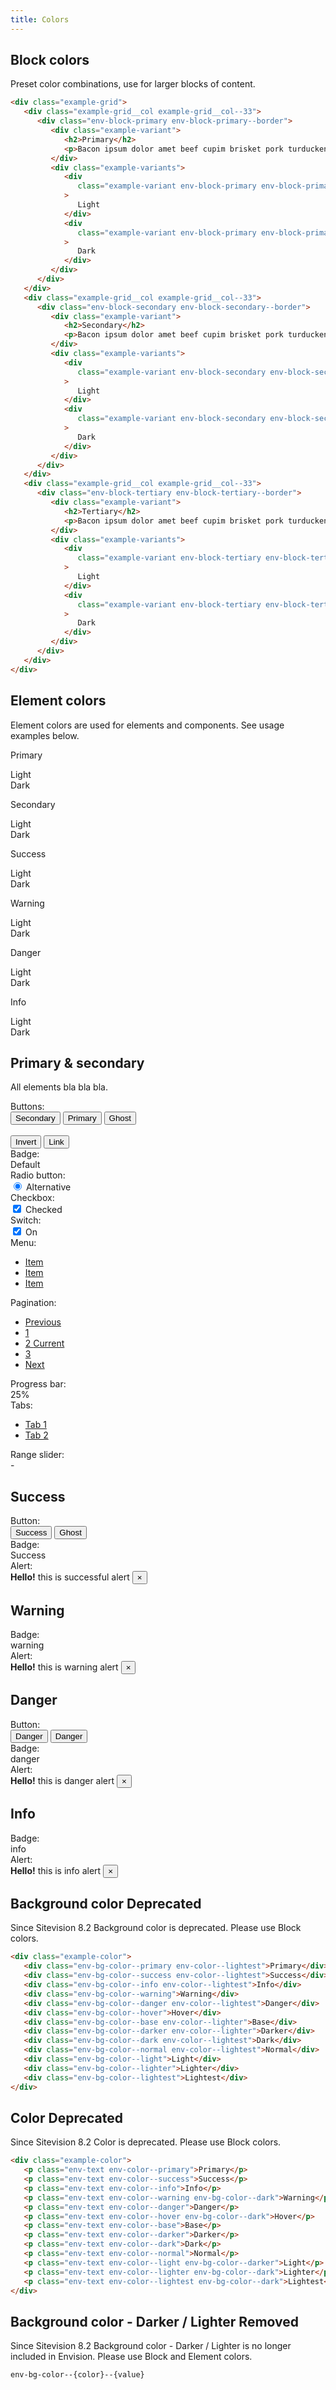 ```yaml
---
title: Colors
---
```


## Block colors

Preset color combinations, use for larger blocks of content.

```html
<div class="example-grid">
   <div class="example-grid__col example-grid__col--33">
      <div class="env-block-primary env-block-primary--border">
         <div class="example-variant">
            <h2>Primary</h2>
            <p>Bacon ipsum dolor amet beef cupim brisket pork turducken.</p>
         </div>
         <div class="example-variants">
            <div
               class="example-variant env-block-primary env-block-primary--light"
            >
               Light
            </div>
            <div
               class="example-variant env-block-primary env-block-primary--dark"
            >
               Dark
            </div>
         </div>
      </div>
   </div>
   <div class="example-grid__col example-grid__col--33">
      <div class="env-block-secondary env-block-secondary--border">
         <div class="example-variant">
            <h2>Secondary</h2>
            <p>Bacon ipsum dolor amet beef cupim brisket pork turducken.</p>
         </div>
         <div class="example-variants">
            <div
               class="example-variant env-block-secondary env-block-secondary--light"
            >
               Light
            </div>
            <div
               class="example-variant env-block-secondary env-block-secondary--dark"
            >
               Dark
            </div>
         </div>
      </div>
   </div>
   <div class="example-grid__col example-grid__col--33">
      <div class="env-block-tertiary env-block-tertiary--border">
         <div class="example-variant">
            <h2>Tertiary</h2>
            <p>Bacon ipsum dolor amet beef cupim brisket pork turducken.</p>
         </div>
         <div class="example-variants">
            <div
               class="example-variant env-block-tertiary env-block-tertiary--light"
            >
               Light
            </div>
            <div
               class="example-variant env-block-tertiary env-block-tertiary--dark"
            >
               Dark
            </div>
         </div>
      </div>
   </div>
</div>
```

## Element colors

Element colors are used for elements and components. See usage examples below.

<div class="example-grid">
  <div class="example-grid__col example-grid__col--33">
    <div class="example-element-color example-element-color--primary">
      <p>Primary</p>
      <div class="example-element-color-variants">
        <div class="example-element-color-variant example-element-color-variant--light">Light</div>
        <div class="example-element-color-variant example-element-color-variant--dark">Dark</div>
      </div>
    </div>
  </div>
  <div class="example-grid__col example-grid__col--33">
    <div class="example-element-color example-element-color--secondary">
      <p>Secondary</p>
      <div class="example-element-color-variants">
        <div class="example-element-color-variant example-element-color-variant--light">Light</div>
        <div class="example-element-color-variant example-element-color-variant--dark">Dark</div>
      </div>
    </div>
  </div>
  <div class="example-grid__col example-grid__col--33">
    <div class="example-element-color example-element-color--success">
      <p>Success</p>
      <div class="example-element-color-variants">
        <div class="example-element-color-variant example-element-color-variant--light">Light</div>
        <div class="example-element-color-variant example-element-color-variant--dark">Dark</div>
      </div>
    </div>
  </div>
  <div class="example-grid__col example-grid__col--33">
    <div class="example-element-color example-element-color--warning">
      <p>Warning</p>
      <div class="example-element-color-variants">
        <div class="example-element-color-variant example-element-color-variant--light">Light</div>
        <div class="example-element-color-variant example-element-color-variant--dark">Dark</div>
      </div>
    </div>
  </div>
  <div class="example-grid__col example-grid__col--33">
    <div class="example-element-color example-element-color--danger">
      <p>Danger</p>
      <div class="example-element-color-variants">
        <div class="example-element-color-variant example-element-color-variant--light">Light</div>
        <div class="example-element-color-variant example-element-color-variant--dark">Dark</div>
      </div>
    </div>
  </div>
  <div class="example-grid__col example-grid__col--33">
    <div class="example-element-color example-element-color--info">
      <p>Info</p>
      <div class="example-element-color-variants">
        <div class="example-element-color-variant example-element-color-variant--light">Light</div>
        <div class="example-element-color-variant example-element-color-variant--dark">Dark</div>
      </div>
    </div>
  </div>
</div>
<div class="example-grid">
  <div class="example-grid__col example-grid__col--100">
    <div class="example-grid__box example-grid">
      <div class="example-element-header example-grid__col example-grid__col--100">
        <h2>Primary & secondary</h2>
        <p>All elements bla bla bla.</p>
      </div>
      <div class="example-grid__col example-grid__col--50">
        <div class="example-element">
          <div class="example-element-label">Buttons:</div>
          <button type="button" class="env-button">Secondary</button>
          <button type="button" class="env-button env-button--primary">
            Primary
          </button>
          <button
            type="button"
            class="env-button env-button--primary env-button--ghost"
          >
            Ghost
          </button>
          <br />
          <br />
          <button type="button" class="env-button env-button--invert">
            Invert
          </button>
          <button type="button" class="env-button env-button--link">Link</button>
        </div>
        <div class="example-element">
          <div class="example-element-label">Badge:</div>
          <span class="env-badge">Default</span>
        </div>
        <div class="example-element">
          <div class="example-element-label">Radio button:</div>
          <div class="env-form-radio">
            <input id="radio1" type="radio" name="radios" checked />
            <label for="radio1" class="env-form-element__label">
              <span class="env-form-radio__fake"></span>
              <span class="env-form-radio__label">Alternative</span>
            </label>
          </div>
        </div>
        <div class="example-element">
          <div class="example-element-label">Checkbox:</div>
          <div class="env-checkbox">
            <input type="checkbox" checked name="options" id="cb1" />
            <label class="env-form-element__label" for="cb1">
              <span class="env-checkbox__fake"></span>
              <span class="env-checkbox__label">Checked</span>
            </label>
          </div>
        </div>
        <div class="example-element">
         <div class="example-element-label">Switch:</div>
         <div class="env-switch">
            <label class="env-switch__label">
               <input type="checkbox" checked />
               <span class="env-switch__text">On</span>
               <span class="env-switch__slider"></span>
            </label>
         </div>
        </div>
      </div>
      <div class="example-grid__col example-grid__col--50">
        <div class="example-element">
          <div class="example-element-label">Menu:</div>
          <ul class="env-nav env-nav--menubar env-nav--fill" role="menubar">
            <li class="env-nav__item" role="menuitem">
              <a class="env-nav__link" href="#">Item</a>
            </li>
            <li class="env-nav__item" role="menuitem">
              <a class="env-nav__link env-nav__link--active" href="#">Item</a>
            </li>
            <li class="env-nav__item" role="menuitem">
              <a class="env-nav__link" href="#">Item</a>
            </li>
          </ul>
        </div>
        <div class="example-element">
          <div class="example-element-label">Pagination:</div>
          <nav aria-label="Pagination example">
            <ul class="env-pagination">
              <li class="env-pagination__item">
                <a class="env-pagination__link" href="#">Previous</a>
              </li>
              <li class="env-pagination__item">
                <a class="env-pagination__link" href="#">1</a>
              </li>
              <li class="env-pagination__item">
                <a class="env-pagination__link env-is-active" href="#"
                >2 <span class="env-assistive-text">Current</span></a
                >
              </li>
              <li class="env-pagination__item">
                <a class="env-pagination__link" href="#">3</a>
              </li>
              <li class="env-pagination__item">
                <a class="env-pagination__link" href="#">Next</a>
              </li>
            </ul>
          </nav>
        </div>
        <div class="example-element">
          <div class="example-element-label">Progress bar:</div>
          <div class="example-progress">
            <div class="env-progress">
              <div
                class="env-progress__bar"
                role="progressbar"
                style="width: 25%"
                aria-valuenow="25"
                aria-valuemin="0"
                aria-valuemax="100"
              >
                25%
              </div>
            </div>
          </div>
        </div>
        <div class="example-element">
          <div class="example-element-label">Tabs:</div>
          <div class="env-tabs example-tabs">
            <ul
              class="env-tabs__nav env-tabs__nav--border-bottom"
              role="tablist"
            >
              <li class="env-tabs__item" role="presentation">
                <a
                  id="tab1"
                  class="env-tabs__link env-tabs__link--active"
                  href="#panel1"
                  role="tab"
                  aria-controls="panel1"
                  aria-selected="true"
                  tabindex="0"
                >Tab 1</a
                >
              </li>
              <li class="env-tabs__item" role="presentation">
                <a
                  id="tab2"
                  class="env-tabs__link"
                  href="#panel2"
                  role="tab"
                  aria-controls="panel2"
                  aria-selected="false"
                  tabindex="0"
                >Tab 2</a
                >
              </li>
            </ul>
          </div>
        </div>
        <div class="example-element example-element--left">
          <div class="example-element-label">Range slider:</div>
             <div class="env-range-slider example-range-slider">
               <div class="env-range-slider__range"></div>
               <div class="env-range-slider__handle" tabindex="0"></div>
               <div class="env-range-slider__handle" tabindex="0"></div>
               <div class="env-range-slider__values">
                  <span
                     class="env-range-slider__values__value env-range-slider__values__value--from env-text"
                  ></span>
                  <span class="env-range-slider__values__separator env-text">-</span>
                  <span class="env-range-slider__values__value env-text"></span>
               </div>
            </div>
        </div>
      </div>
    </div>
  </div>
  <div class="example-grid__col example-grid__col--50">
    <div class="example-grid__box">
      <div class="example-element-header">
        <h2>Success</h2>
      </div>
      <div class="example-element">
        <div class="example-element-label">Button:</div>
        <button type="button" class="env-button env-button--success">
          Success
        </button>
        <button
          type="button"
          class="env-button env-button--success env-button--ghost"
        >
          Ghost
        </button>
      </div>
      <div class="example-element">
        <div class="example-element-label">Badge:</div>
        <span class="env-badge env-badge--success">Success</span>
      </div>
      <div class="example-element">
        <div class="example-element-label">Alert:</div>
        <div class="env-alert env-alert--success" role="alert">
          <strong>Hello!</strong> this is successful alert
          <button
            type="button"
            class="env-alert__close"
            data-dismiss="alert"
            aria-label="Close"
          >
            &times;
          </button>
        </div>
      </div>
    </div>
  </div>
  <div class="example-grid__col example-grid__col--50">
    <div class="example-grid__box">
      <div class="example-element-header">
        <h2>Warning</h2>
      </div>
      <div class="example-element">
        <div class="example-element-label">Badge:</div>
        <span class="env-badge env-badge--warning">warning</span>
      </div>
      <div class="example-element">
        <div class="example-element-label">Alert:</div>
        <div class="env-alert env-alert--warning" role="alert">
          <strong>Hello!</strong> this is warning alert
          <button
            type="button"
            class="env-alert__close"
            data-dismiss="alert"
            aria-label="Close"
          >
            &times;
          </button>
        </div>
      </div>
    </div>
  </div>
  <div class="example-grid__col example-grid__col--50">
    <div class="example-grid__box">
      <div class="example-element-header">
        <h2>Danger</h2>
      </div>
      <div class="example-element">
        <div class="example-element-label">Button:</div>
        <button type="button" class="env-button env-button--danger">
          Danger
        </button>
        <button
          type="button"
          class="env-button env-button--danger env-button--ghost"
        >
          Danger
        </button>
      </div>
      <div class="example-element">
        <div class="example-element-label">Badge:</div>
        <span class="env-badge env-badge--danger">danger</span>
      </div>
      <div class="example-element">
        <div class="example-element-label">Alert:</div>
        <div class="env-alert env-alert--danger" role="alert">
          <strong>Hello!</strong> this is danger alert
          <button
            type="button"
            class="env-alert__close"
            data-dismiss="alert"
            aria-label="Close"
          >
            &times;
          </button>
        </div>
      </div>
    </div>
  </div>
  <div class="example-grid__col example-grid__col--50">
    <div class="example-grid__box">
      <div class="example-element-header">
        <h2>Info</h2>
      </div>
      <div class="example-element">
        <div class="example-element-label">Badge:</div>
        <span class="env-badge env-badge--info">info</span>
      </div>
      <div class="example-element">
        <div class="example-element-label">Alert:</div>
        <div class="env-alert env-alert--info" role="alert">
          <strong>Hello!</strong> this is info alert
          <button
            type="button"
            class="env-alert__close"
            data-dismiss="alert"
            aria-label="Close"
          >
            &times;
          </button>
        </div>
      </div>
    </div>
  </div>
</div>

## Background color <span class="env-badge env-badge--danger">Deprecated</span>

Since Sitevision 8.2 Background color is deprecated. Please use Block colors.

```html
<div class="example-color">
   <div class="env-bg-color--primary env-color--lightest">Primary</div>
   <div class="env-bg-color--success env-color--lightest">Success</div>
   <div class="env-bg-color--info env-color--lightest">Info</div>
   <div class="env-bg-color--warning">Warning</div>
   <div class="env-bg-color--danger env-color--lightest">Danger</div>
   <div class="env-bg-color--hover">Hover</div>
   <div class="env-bg-color--base env-color--lighter">Base</div>
   <div class="env-bg-color--darker env-color--lighter">Darker</div>
   <div class="env-bg-color--dark env-color--lightest">Dark</div>
   <div class="env-bg-color--normal env-color--lightest">Normal</div>
   <div class="env-bg-color--light">Light</div>
   <div class="env-bg-color--lighter">Lighter</div>
   <div class="env-bg-color--lightest">Lightest</div>
</div>
```

## Color <span class="env-badge env-badge--danger">Deprecated</span>

Since Sitevision 8.2 Color is deprecated. Please use Block colors.

```html
<div class="example-color">
   <p class="env-text env-color--primary">Primary</p>
   <p class="env-text env-color--success">Success</p>
   <p class="env-text env-color--info">Info</p>
   <p class="env-text env-color--warning env-bg-color--dark">Warning</p>
   <p class="env-text env-color--danger">Danger</p>
   <p class="env-text env-color--hover env-bg-color--dark">Hover</p>
   <p class="env-text env-color--base">Base</p>
   <p class="env-text env-color--darker">Darker</p>
   <p class="env-text env-color--dark">Dark</p>
   <p class="env-text env-color--normal">Normal</p>
   <p class="env-text env-color--light env-bg-color--darker">Light</p>
   <p class="env-text env-color--lighter env-bg-color--dark">Lighter</p>
   <p class="env-text env-color--lightest env-bg-color--dark">Lightest</p>
</div>
```

## Background color - Darker / Lighter <span class="env-badge env-badge--danger">Removed</span>

Since Sitevision 8.2 Background color - Darker / Lighter is no longer
included in Envision. Please use Block and Element colors.

`env-bg-color--{color}--{value}`
